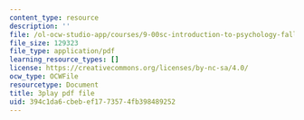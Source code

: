 ```yaml
---
content_type: resource
description: ''
file: /ol-ocw-studio-app/courses/9-00sc-introduction-to-psychology-fall-2011/394c1da6cbebef1773574fb398489252_Qw4SkvZ03cc.pdf
file_size: 129323
file_type: application/pdf
learning_resource_types: []
license: https://creativecommons.org/licenses/by-nc-sa/4.0/
ocw_type: OCWFile
resourcetype: Document
title: 3play pdf file
uid: 394c1da6-cbeb-ef17-7357-4fb398489252
---
```

